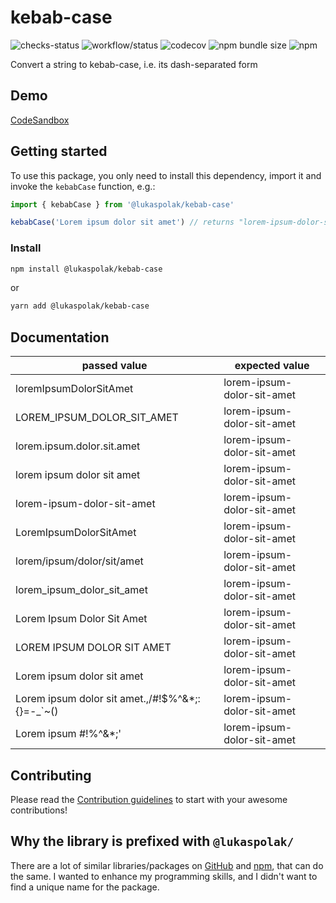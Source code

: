 # kebab-case

![checks-status](https://img.shields.io/github/checks-status/LukasPolak/kebab-case/main?style=flat-square) ![workflow/status](https://img.shields.io/github/workflow/status/lukaspolak/kebab-case/CI?style=flat-square) ![codecov](https://img.shields.io/codecov/c/github/lukaspolak/kebab-case?style=flat-square) ![npm bundle size](https://img.shields.io/bundlephobia/min/@lukaspolak/kebab-case?style=flat-square) ![npm](https://img.shields.io/npm/v/@lukaspolak/kebab-case?style=flat-square)

Convert a string to kebab-case, i.e. its dash-separated form

## Demo

[CodeSandbox](https://codesandbox.io/s/kebab-case-lmkdz?file=/src/App.tsx)

## Getting started

To use this package, you only need to install this dependency, import it and invoke the `kebabCase` function, e.g.:

```js
import { kebabCase } from '@lukaspolak/kebab-case'

kebabCase('Lorem ipsum dolor sit amet') // returns "lorem-ipsum-dolor-sit-amet"
```

### Install

```bash
npm install @lukaspolak/kebab-case
```

or

```bash
yarn add @lukaspolak/kebab-case
```

## Documentation

| passed value                                      | expected value             |
| ------------------------------------------------- | -------------------------- |
| loremIpsumDolorSitAmet                            | lorem-ipsum-dolor-sit-amet |
| LOREM_IPSUM_DOLOR_SIT_AMET                        | lorem-ipsum-dolor-sit-amet |
| lorem.ipsum.dolor.sit.amet                        | lorem-ipsum-dolor-sit-amet |
| lorem ipsum dolor sit amet                        | lorem-ipsum-dolor-sit-amet |
| lorem-ipsum-dolor-sit-amet                        | lorem-ipsum-dolor-sit-amet |
| LoremIpsumDolorSitAmet                            | lorem-ipsum-dolor-sit-amet |
| lorem/ipsum/dolor/sit/amet                        | lorem-ipsum-dolor-sit-amet |
| lorem_ipsum_dolor_sit_amet                        | lorem-ipsum-dolor-sit-amet |
| Lorem Ipsum Dolor Sit Amet                        | lorem-ipsum-dolor-sit-amet |
| LOREM IPSUM DOLOR SIT AMET                        | lorem-ipsum-dolor-sit-amet |
| Lorem ipsum dolor sit amet                        | lorem-ipsum-dolor-sit-amet |
| Lorem ipsum dolor sit amet.,/#!$%^&\*;:{}=-\_`~() | lorem-ipsum-dolor-sit-amet |
| Lorem ipsum #!$%^&*;(dolor sit amet)#!$%^&\*;'    | lorem-ipsum-dolor-sit-amet |

## Contributing

Please read the [Contribution guidelines](.github/CONTRIBUTING.md) to start with your awesome contributions!

## Why the library is prefixed with `@lukaspolak/`

There are a lot of similar libraries/packages on [GitHub](https://github.com/features/packages) and [npm](https://www.npmjs.com/), that can do the same. I wanted to enhance my programming skills, and I didn't want to find a unique name for the package.
